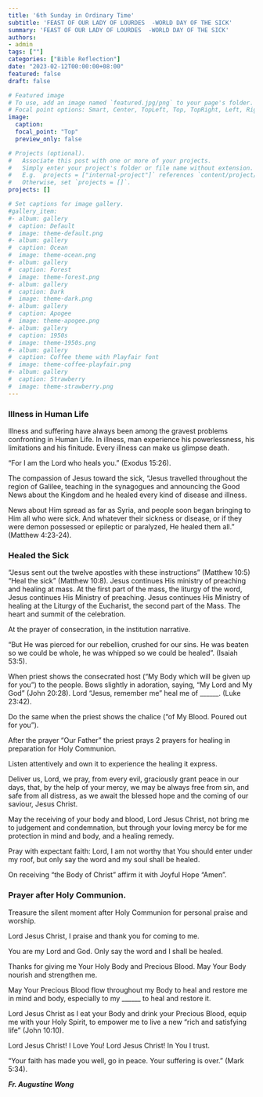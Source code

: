 ```yaml
---
title: '6th Sunday in Ordinary Time'
subtitle: 'FEAST OF OUR LADY OF LOURDES  -WORLD DAY OF THE SICK'
summary: 'FEAST OF OUR LADY OF LOURDES  -WORLD DAY OF THE SICK'
authors:
- admin
tags: [""]
categories: ["Bible Reflection"]
date: "2023-02-12T00:00:00+08:00"
featured: false
draft: false

# Featured image
# To use, add an image named `featured.jpg/png` to your page's folder.
# Focal point options: Smart, Center, TopLeft, Top, TopRight, Left, Right, BottomLeft, Bottom, BottomRight
image:
  caption:
  focal_point: "Top"
  preview_only: false

# Projects (optional).
#   Associate this post with one or more of your projects.
#   Simply enter your project's folder or file name without extension.
#   E.g. `projects = ["internal-project"]` references `content/project/deep-learning/index.md`.
#   Otherwise, set `projects = []`.
projects: []

# Set captions for image gallery.
#gallery_item:
#- album: gallery
#  caption: Default
#  image: theme-default.png
#- album: gallery
#  caption: Ocean
#  image: theme-ocean.png
#- album: gallery
#  caption: Forest
#  image: theme-forest.png
#- album: gallery
#  caption: Dark
#  image: theme-dark.png
#- album: gallery
#  caption: Apogee
#  image: theme-apogee.png
#- album: gallery
#  caption: 1950s
#  image: theme-1950s.png
#- album: gallery
#  caption: Coffee theme with Playfair font
#  image: theme-coffee-playfair.png
#- album: gallery
#  caption: Strawberry
#  image: theme-strawberry.png
---
```

### Illness in Human Life
Illness and suffering have always been among the gravest problems confronting in Human Life. In illness, man experience his powerlessness, his limitations and his finitude. Every illness can make us glimpse death.

“For I am the Lord who heals you.” (Exodus 15:26).

The compassion of Jesus toward the sick, “Jesus travelled throughout the region of Galilee, teaching in the synagogues and announcing the Good News about the Kingdom and he healed every kind of disease and illness. 

News about Him spread as far as Syria, and people soon began bringing to Him all who were sick.
And whatever their sickness or disease, or if they were demon possessed or epileptic or paralyzed, He healed them all.” (Matthew 4:23-24).

### Healed the Sick
“Jesus sent out the twelve apostles with these instructions” (Matthew 10:5) “Heal the sick” (Matthew 10:8).
Jesus continues His ministry of preaching and healing at mass.
At the first part of the mass, the liturgy of the word, Jesus continues His Ministry of preaching.
Jesus continues His Ministry of healing at the Liturgy of the Eucharist, the second part of the Mass. The heart and summit of the celebration.

At the prayer of consecration, in the institution narrative. 

“But He was pierced for our rebellion, crushed for our sins.  He was beaten so we could be whole, he was whipped so we could be healed”. (Isaiah 53:5).

When priest shows the consecrated host (“My Body which will be given up for you”) to the people. Bows slightly in adoration, saying, “My Lord and My God” (John 20:28). Lord “Jesus, remember me” heal me of ______. (Luke 23:42).

Do the same when the priest shows the chalice (“of My Blood. Poured out for you”).

After the prayer “Our Father” the priest prays 2 prayers for healing in preparation for Holy Communion.

Listen attentively and own it to experience the healing it express.

Deliver us, Lord, we pray, from every evil, graciously grant peace in our days, that, by the help of your mercy, we may be always free from sin, and safe from all distress, as we await the blessed hope and the coming of our saviour, Jesus Christ.

May the receiving of your body and blood, Lord Jesus Christ, not bring me to judgement and condemnation, but through your loving mercy be for me protection in mind and body, and a healing remedy.

Pray with expectant faith: Lord, I am not worthy that You should enter under my roof, but only say the word and my soul shall be healed.

On receiving “the Body of Christ” affirm it with Joyful Hope “Amen”.

### Prayer after Holy Communion.
Treasure the silent moment after Holy Communion for personal praise and worship.

Lord Jesus Christ, I praise and thank you for coming to me.

You are my Lord and God. Only say the word and I shall be healed.

Thanks for giving me Your Holy Body and Precious Blood. May Your Body nourish and strengthen me.

May Your Precious Blood flow throughout my Body to heal and restore me in mind and body, especially to my ______ to heal and restore it.

Lord Jesus Christ as I eat your Body and drink your Precious Blood, equip me with your Holy Spirit, to empower me to live a new “rich and satisfying life” (John 10:10).

Lord Jesus Christ!  I Love You!  Lord Jesus Christ! In You I trust.

“Your faith has made you well, go in peace. Your suffering is over.” (Mark 5:34).


___Fr. Augustine Wong___